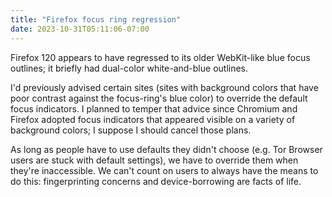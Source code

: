 ```yaml
---
title: "Firefox focus ring regression"
date: 2023-10-31T05:11:06-07:00
---
```


Firefox 120 appears to have regressed to its older WebKit-like blue focus outlines; it briefly had dual-color white-and-blue outlines.

I'd previously advised certain sites (sites with background colors that have poor contrast against the focus-ring's blue color) to override the default focus indicators. I planned to temper that advice since Chromium and Firefox adopted focus indicators that appeared visible on a variety of background colors; I suppose I should cancel those plans.

As long as people have to use defaults they didn't choose (e.g. Tor Browser users are stuck with default settings), we have to override them when they're inaccessible. We can't count on users to always have the means to do this: fingerprinting concerns and device-borrowing are facts of life.
